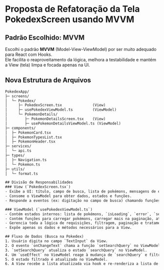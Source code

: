 # Proposta de Refatoração da Tela PokedexScreen usando MVVM

## Padrão Escolhido: MVVM
Escolhi o padrão **MVVM** (Model-View-ViewModel) por ser muito adequado para React com Hooks.  
Ele facilita o reaproveitamento da lógica, melhora a testabilidade e mantém a View (tela) limpa e focada apenas na UI.

## Nova Estrutura de Arquivos
```txt
PokedexApp/
├─ screens/
│  └─ Pokedex/
│     ├─ PokedexScreen.tsx              (View)
│     ├─ usePokedexViewModel.ts         (ViewModel)
│     └─ PokemonDetails/
│        ├─ PokemonDetailsScreen.tsx    (View)
│        ├─ usePokemonDetailsViewModel.ts (ViewModel)
├─ components/
│  ├─ PokemonCard.tsx
│  ├─ PokemonTypesList.tsx
│  ├─ PokemonHeader.tsx
├─ services/
│  └─ api.ts
├─ types/
│  ├─ Navigation.ts
│  └─ Pokemon.ts
├─ utils/
│  └─ format.ts

## Divisão de Responsabilidades
### View (`PokedexScreen.tsx`)
- Exibe a UI: título, campo de busca, lista de pokémons, mensagens de erro ou carregamento.  
- Consome o ViewModel para obter dados, estados e funções.  
- Responde a eventos (ex: digitação no campo de busca) chamando funções do ViewModel.

### ViewModel (`usePokedexViewModel.ts`)
- Contém estados internos: lista de pokémons, `isLoading`, `error`, `searchQuery`, `offset`, `loadingMore`.  
- Contém funções para carregar pokémons, carregar mais na paginação, atualizar o filtro de busca.  
- Gerencia toda a lógica de requisições, filtragem, paginação e tratamento de erros.  
- Expõe apenas os dados e métodos necessários para a View.

## Fluxo de Dados (Busca na Pokedex)
1. Usuário digita no campo `TextInput` da View.  
2. O evento `onChangeText` chama a função `setSearchQuery` no ViewModel.  
3. `setSearchQuery` atualiza o estado `searchQuery` no ViewModel.  
4. Um `useEffect` no ViewModel reage à mudança de `searchQuery` e filtra ou recarrega os dados conforme necessário.  
5. O estado filtrado é atualizado no ViewModel.  
6. A View recebe a lista atualizada via hook e re-renderiza a lista de pokémons.

